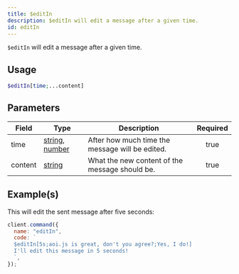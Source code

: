```yaml
---
title: $editIn
description: $editIn will edit a message after a given time.
id: editIn
---
```


`$editIn` will edit a message after a given time.

## Usage

```php
$editIn[time;...content]
```

## Parameters

| Field   | Type                                                                                                                                                                                                 | Description                                     | Required |
| ------- | ---------------------------------------------------------------------------------------------------------------------------------------------------------------------------------------------------- | ----------------------------------------------- | :------: |
| time    | [string](https://developer.mozilla.org/en-US/docs/Web/JavaScript/Reference/Global_Objects/String), [number](https://developer.mozilla.org/en-US/docs/Web/JavaScript/Reference/Global_Objects/Number) | After how much time the message will be edited. |   true   |
| content | [string](https://developer.mozilla.org/en-US/docs/Web/JavaScript/Reference/Global_Objects/String)                                                                                                    | What the new content of the message should be.  |   true   |

## Example(s)

This will edit the sent message after five seconds:

```javascript
client.command({
  name: "editIn",
  code: `
  $editIn[5s;aoi.js is great, don't you agree?;Yes, I do!]
  I'll edit this message in 5 seconds!
  `,
});
```
